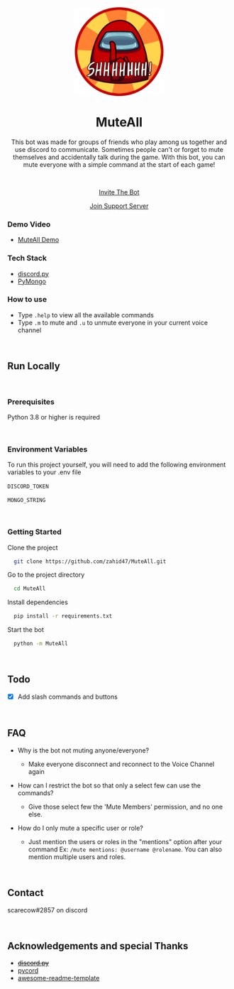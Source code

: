 <div align="center">

  <img src="logo.png" alt="logo" width="200" height="auto" />

  <h1>MuteAll</h1>
  
  
  <p>This bot was made for groups of friends who play among us together and use discord to communicate. Sometimes people can't or forget to mute themselves and accidentally talk during the game. With this bot, you can mute everyone with a simple command at the start of each game!</p>

<br />

[Invite The Bot](https://discord.com/api/oauth2/authorize?client_id=757369495953342593&permissions=12659776&scope=bot%20applications.commands)

[Join Support Server](https://discord.gg/8hrhffR6aX)

</div>

<!-- Screenshots -->

### Demo Video

- [MuteAll Demo](https://youtu.be/-NQuA2iPri4)

<!-- TechStack -->

### Tech Stack

  <ul>
    <li><a href="https://github.com/Rapptz/discord.py">discord.py</a></li>
    <li><a href="https://pymongo.readthedocs.io/en/stable/">PyMongo</a></li>
  </ul>

<!-- Features -->

### How to use

- Type `.help` to view all the available commands
- Type `.m` to mute and `.u` to unmute everyone in your current voice channel

<br>

<!-- Getting Started -->

## Run Locally

<br>

<!-- Prerequisites -->

### Prerequisites

Python 3.8 or higher is required

<!-- Env Variables -->
<br>

### Environment Variables

To run this project yourself, you will need to add the following environment variables to your .env file

`DISCORD_TOKEN`

`MONGO_STRING`

<!-- Run Locally -->
<br>

### Getting Started

Clone the project

```bash
  git clone https://github.com/zahid47/MuteAll.git
```

Go to the project directory

```bash
  cd MuteAll
```

Install dependencies

```bash
  pip install -r requirements.txt
```

Start the bot

```bash
  python -m MuteAll
```

<!-- Roadmap -->
<br>

## Todo

- [x] Add slash commands and buttons

<!-- FAQ -->
<br>

## FAQ

- Why is the bot not muting anyone/everyone?

  - Make everyone disconnect and reconnect to the Voice Channel again

- How can I restrict the bot so that only a select few can use the commands?

  - Give those select few the 'Mute Members' permission, and no one else.

- How do I only mute a specific user or role?

  - Just mention the users or roles in the "mentions" option after your command Ex: `/mute mentions: @username @rolename`. You can also mention multiple users and roles.

<!-- Contact -->
<br>

## Contact

scarecow#2857 on discord

<!-- Acknowledgments -->
<br>

## Acknowledgements and special Thanks

- ~~[discord.py](https://github.com/Rapptz/discord.py)~~
- [pycord](https://github.com/Pycord-Development/pycord)
- [awesome-readme-template](https://github.com/Louis3797/awesome-readme-template)
